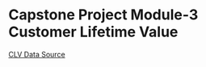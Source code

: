 # Capstone Project Module-3 Customer Lifetime Value

[CLV Data Source](https://drive.google.com/drive/folders/1GR7l3uWmcOCA2sxx1W-cEkReDxdedoeJ?usp=drive_link)
